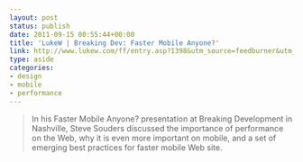 ```yaml
---
layout: post
status: publish
date: 2011-09-15 00:55:44+00:00
title: 'LukeW | Breaking Dev: Faster Mobile Anyone?'
link: http://www.lukew.com/ff/entry.asp?1398&utm_source=feedburner&utm_medium=feed&utm_campaign=Feed%3A+FunctioningForm+%28LukeW+Ideation+%2B+Design%29
type: aside
categories:
- design
- mobile
- performance
---
```


> In his Faster Mobile Anyone? presentation at Breaking Development in Nashville, Steve Souders discussed the importance of performance on the Web, why it is even more important on mobile, and a set of emerging best practices for faster mobile Web site.
